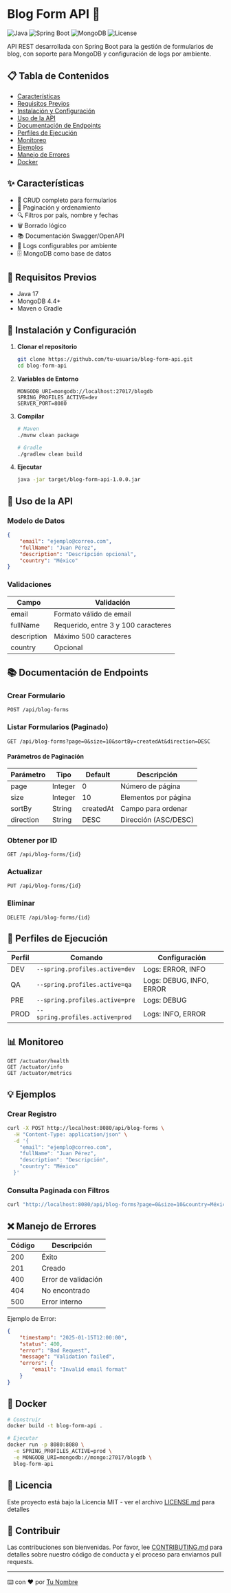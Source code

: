 # Blog Form API 📝

![Java](https://img.shields.io/badge/Java-17-orange)
![Spring Boot](https://img.shields.io/badge/Spring%20Boot-3.2.0-brightgreen)
![MongoDB](https://img.shields.io/badge/MongoDB-4.4%2B-green)
![License](https://img.shields.io/badge/license-MIT-blue)

API REST desarrollada con Spring Boot para la gestión de formularios de blog, con soporte para MongoDB y configuración de logs por ambiente.

## 📋 Tabla de Contenidos
- [Características](#-características)
- [Requisitos Previos](#-requisitos-previos)
- [Instalación y Configuración](#-instalación-y-configuración)
- [Uso de la API](#-uso-de-la-api)
- [Documentación de Endpoints](#-documentación-de-endpoints)
- [Perfiles de Ejecución](#-perfiles-de-ejecución)
- [Monitoreo](#-monitoreo)
- [Ejemplos](#-ejemplos)
- [Manejo de Errores](#-manejo-de-errores)
- [Docker](#-docker)

## ✨ Características

* 📌 CRUD completo para formularios
* 📄 Paginación y ordenamiento
* 🔍 Filtros por país, nombre y fechas
* 🗑️ Borrado lógico
* 📚 Documentación Swagger/OpenAPI
* 📝 Logs configurables por ambiente
* 🗄️ MongoDB como base de datos

## 🔧 Requisitos Previos

* Java 17
* MongoDB 4.4+
* Maven o Gradle

## 🚀 Instalación y Configuración

1. **Clonar el repositorio**
   ```bash
   git clone https://github.com/tu-usuario/blog-form-api.git
   cd blog-form-api
   ```

2. **Variables de Entorno**
   ```properties
   MONGODB_URI=mongodb://localhost:27017/blogdb
   SPRING_PROFILES_ACTIVE=dev
   SERVER_PORT=8080
   ```

3. **Compilar**
   ```bash
   # Maven
   ./mvnw clean package

   # Gradle
   ./gradlew clean build
   ```

4. **Ejecutar**
   ```bash
   java -jar target/blog-form-api-1.0.0.jar
   ```

## 🔄 Uso de la API

### Modelo de Datos
```json
{
    "email": "ejemplo@correo.com",
    "fullName": "Juan Pérez",
    "description": "Descripción opcional",
    "country": "México"
}
```

### Validaciones
| Campo | Validación |
|-------|------------|
| email | Formato válido de email |
| fullName | Requerido, entre 3 y 100 caracteres |
| description | Máximo 500 caracteres |
| country | Opcional |

## 📚 Documentación de Endpoints

### Crear Formulario
```http
POST /api/blog-forms
```

### Listar Formularios (Paginado)
```http
GET /api/blog-forms?page=0&size=10&sortBy=createdAt&direction=DESC
```

#### Parámetros de Paginación
| Parámetro | Tipo | Default | Descripción |
|-----------|------|---------|-------------|
| page | Integer | 0 | Número de página |
| size | Integer | 10 | Elementos por página |
| sortBy | String | createdAt | Campo para ordenar |
| direction | String | DESC | Dirección (ASC/DESC) |

### Obtener por ID
```http
GET /api/blog-forms/{id}
```

### Actualizar
```http
PUT /api/blog-forms/{id}
```

### Eliminar
```http
DELETE /api/blog-forms/{id}
```

## 🔧 Perfiles de Ejecución

| Perfil | Comando | Configuración |
|--------|---------|---------------|
| DEV | `--spring.profiles.active=dev` | Logs: ERROR, INFO |
| QA | `--spring.profiles.active=qa` | Logs: DEBUG, INFO, ERROR |
| PRE | `--spring.profiles.active=pre` | Logs: DEBUG |
| PROD | `--spring.profiles.active=prod` | Logs: INFO, ERROR |

## 📊 Monitoreo

```http
GET /actuator/health
GET /actuator/info
GET /actuator/metrics
```

## 💡 Ejemplos

### Crear Registro
```bash
curl -X POST http://localhost:8080/api/blog-forms \
  -H "Content-Type: application/json" \
  -d '{
    "email": "ejemplo@correo.com",
    "fullName": "Juan Pérez",
    "description": "Descripción",
    "country": "México"
  }'
```

### Consulta Paginada con Filtros
```bash
curl "http://localhost:8080/api/blog-forms?page=0&size=10&country=México"
```

## ❌ Manejo de Errores

| Código | Descripción |
|--------|-------------|
| 200 | Éxito |
| 201 | Creado |
| 400 | Error de validación |
| 404 | No encontrado |
| 500 | Error interno |

Ejemplo de Error:
```json
{
    "timestamp": "2025-01-15T12:00:00",
    "status": 400,
    "error": "Bad Request",
    "message": "Validation failed",
    "errors": {
        "email": "Invalid email format"
    }
}
```

## 🐳 Docker

```bash
# Construir
docker build -t blog-form-api .

# Ejecutar
docker run -p 8080:8080 \
  -e SPRING_PROFILES_ACTIVE=prod \
  -e MONGODB_URI=mongodb://mongo:27017/blogdb \
  blog-form-api
```

## 📄 Licencia

Este proyecto está bajo la Licencia MIT - ver el archivo [LICENSE.md](LICENSE.md) para detalles

## 🤝 Contribuir

Las contribuciones son bienvenidas. Por favor, lee [CONTRIBUTING.md](CONTRIBUTING.md) para detalles sobre nuestro código de conducta y el proceso para enviarnos pull requests.

---
⌨️ con ❤️ por [Tu Nombre](https://github.com/global-manu-man)
